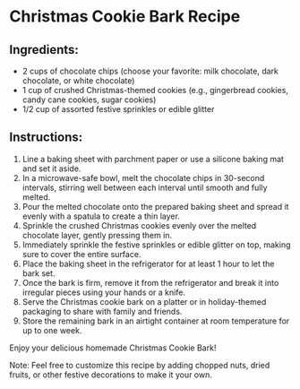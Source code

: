 # Christmas Cookie Bark Recipe

## Ingredients:
- 2 cups of chocolate chips (choose your favorite: milk chocolate, dark chocolate, or white chocolate)
- 1 cup of crushed Christmas-themed cookies (e.g., gingerbread cookies, candy cane cookies, sugar cookies)
- 1/2 cup of assorted festive sprinkles or edible glitter

## Instructions:
1. Line a baking sheet with parchment paper or use a silicone baking mat and set it aside.
2. In a microwave-safe bowl, melt the chocolate chips in 30-second intervals, stirring well between each interval until smooth and fully melted.
3. Pour the melted chocolate onto the prepared baking sheet and spread it evenly with a spatula to create a thin layer.
4. Sprinkle the crushed Christmas cookies evenly over the melted chocolate layer, gently pressing them in.
5. Immediately sprinkle the festive sprinkles or edible glitter on top, making sure to cover the entire surface.
6. Place the baking sheet in the refrigerator for at least 1 hour to let the bark set.
7. Once the bark is firm, remove it from the refrigerator and break it into irregular pieces using your hands or a knife.
8. Serve the Christmas cookie bark on a platter or in holiday-themed packaging to share with family and friends.
9. Store the remaining bark in an airtight container at room temperature for up to one week.

Enjoy your delicious homemade Christmas Cookie Bark!

Note: Feel free to customize this recipe by adding chopped nuts, dried fruits, or other festive decorations to make it your own.